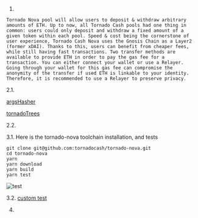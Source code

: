 
1. 
```
Tornado Nova pool will allow users to deposit & withdraw arbitrary amounts of ETH. Up to now, all Tornado Cash pools had one thing in common: users could only deposit and withdraw a fixed amount of a given token within each pool. Speed & cost being the cornerstone of user experience, Tornado Cash Nova uses the Gnosis Chain as a Layer2 (former xDAI). Thanks to this, users can benefit from cheaper fees, while still having fast transactions. Two transfer methods are available to provide ETH in order to pay the gas fee for a transaction. You can either connect your wallet or use a Relayer. Going through your wallet for this gas fee can compromise the anonymity of the transfer if used ETH is linkable to your identity. Therefore, it is recommended to use a Relayer to preserve privacy.
```
2.1.

[argsHasher](https://github.com/tornadocash/tornado-trees/blob/master/circuits/TreeUpdateArgsHasher.circom)

[tornadoTrees](https://github.com/tornadocash/tornado-trees/blob/master/contracts/TornadoTrees.sol)

2.2.

3.1. Here is the tornado-nova toolchain installation, and tests

  ```
  git clone git@github.com:tornadocash/tornado-nova.git
  cd tornado-nova
  yarn
  yarn download
  yarn build
  yarn test
  ```

![test](https://github.com/alienflip/zku/blob/main/week_2/TornadoCash/tornado-terst.png)

3.2. [custom test](https://github.com/alienflip/zku/blob/main/week_2/TornadoCash/tornado-nova/test/custom.test.js)

4.
